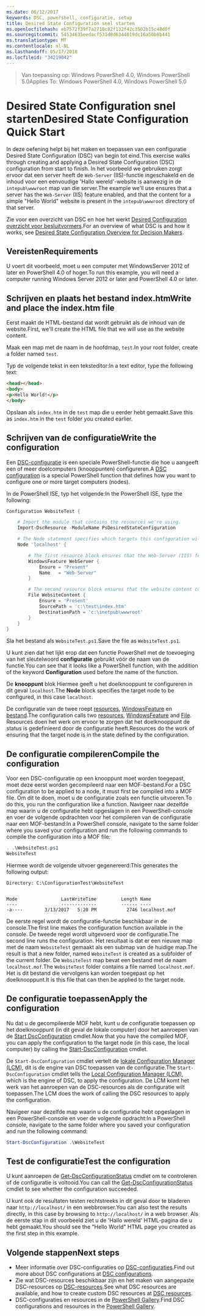 ```yaml
---
ms.date: 06/12/2017
keywords: DSC, powershell, configuratie, setup
title: Desired State Configuration snel starten
ms.openlocfilehash: eb7572f39f7a2710c82f132f42c3502b15c48d0f
ms.sourcegitcommit: 54534635eedacf531d8d6344019dc16a50b8b441
ms.translationtype: MT
ms.contentlocale: nl-NL
ms.lasthandoff: 05/17/2018
ms.locfileid: "34219042"
---
```

> <span data-ttu-id="1a29d-103">Van toepassing op: Windows PowerShell 4.0, Windows PowerShell 5.0</span><span class="sxs-lookup"><span data-stu-id="1a29d-103">Applies To: Windows PowerShell 4.0, Windows PowerShell 5.0</span></span>

# <a name="desired-state-configuration-quick-start"></a><span data-ttu-id="1a29d-104">Desired State Configuration snel starten</span><span class="sxs-lookup"><span data-stu-id="1a29d-104">Desired State Configuration Quick Start</span></span>

<span data-ttu-id="1a29d-105">In deze oefening helpt bij het maken en toepassen van een configuratie Desired State Configuration (DSC) van begin tot eind.</span><span class="sxs-lookup"><span data-stu-id="1a29d-105">This exercise walks through creating and applying a Desired State Configuration (DSC) configuration from start to finish.</span></span>
<span data-ttu-id="1a29d-106">In het voorbeeld we gebruiken zorgt ervoor dat een server heeft de `Web-Server` (IIS)-functie ingeschakeld en de inhoud voor een eenvoudige 'Hallo wereld'-website is aanwezig in de `intepub\wwwroot` map van die server.</span><span class="sxs-lookup"><span data-stu-id="1a29d-106">The example we'll use ensures that a server has the `Web-Server` (IIS) feature enabled, and that the content for a simple "Hello World" website is present in the `intepub\wwwroot` directory of that server.</span></span>

<span data-ttu-id="1a29d-107">Zie voor een overzicht van DSC en hoe het werkt [Desired Configuration overzicht voor besluitvormers](decisionMaker.md).</span><span class="sxs-lookup"><span data-stu-id="1a29d-107">For an overview of what DSC is and how it works, see [Desired State Configuration Overview for Decision Makers](decisionMaker.md).</span></span>

## <a name="requirements"></a><span data-ttu-id="1a29d-108">Vereisten</span><span class="sxs-lookup"><span data-stu-id="1a29d-108">Requirements</span></span>

<span data-ttu-id="1a29d-109">U voert dit voorbeeld, moet u een computer met WindowsServer 2012 of later en PowerShell 4.0 of hoger.</span><span class="sxs-lookup"><span data-stu-id="1a29d-109">To run this example, you will need a computer running Windows Server 2012 or later and PowerShell 4.0 or later.</span></span>

## <a name="write-and-place-the-indexhtm-file"></a><span data-ttu-id="1a29d-110">Schrijven en plaats het bestand index.htm</span><span class="sxs-lookup"><span data-stu-id="1a29d-110">Write and place the index.htm file</span></span>

<span data-ttu-id="1a29d-111">Eerst maakt de HTML-bestand dat wordt gebruikt als de inhoud van de website.</span><span class="sxs-lookup"><span data-stu-id="1a29d-111">First, we'll create the HTML file that we will use as the website content.</span></span>

<span data-ttu-id="1a29d-112">Maak een map met de naam in de hoofdmap, `test`.</span><span class="sxs-lookup"><span data-stu-id="1a29d-112">In your root folder, create a folder named `test`.</span></span>

<span data-ttu-id="1a29d-113">Typ de volgende tekst in een teksteditor:</span><span class="sxs-lookup"><span data-stu-id="1a29d-113">In a text editor, type the following text:</span></span>

```html
<head></head>
<body>
<p>Hello World!</p>
</body>
```

<span data-ttu-id="1a29d-114">Opslaan als `index.htm` in de `test` map die u eerder hebt gemaakt.</span><span class="sxs-lookup"><span data-stu-id="1a29d-114">Save this as `index.htm` in the `test` folder you created earlier.</span></span>

## <a name="write-the-configuration"></a><span data-ttu-id="1a29d-115">Schrijven van de configuratie</span><span class="sxs-lookup"><span data-stu-id="1a29d-115">Write the configuration</span></span>

<span data-ttu-id="1a29d-116">Een [DSC-configuratie](configurations.md) is een speciale PowerShell-functie die hoe u aangeeft een of meer doelcomputers (knooppunten) configureren.</span><span class="sxs-lookup"><span data-stu-id="1a29d-116">A [DSC configuration](configurations.md) is a special PowerShell function that defines how you want to configure one or more target computers (nodes).</span></span>

<span data-ttu-id="1a29d-117">In de PowerShell ISE, typ het volgende:</span><span class="sxs-lookup"><span data-stu-id="1a29d-117">In the PowerShell ISE, type the following:</span></span>

```powershell
Configuration WebsiteTest {

    # Import the module that contains the resources we're using.
    Import-DscResource -ModuleName PsDesiredStateConfiguration

    # The Node statement specifies which targets this configuration will be applied to.
    Node 'localhost' {

        # The first resource block ensures that the Web-Server (IIS) feature is enabled.
        WindowsFeature WebServer {
            Ensure = "Present"
            Name   = "Web-Server"
        }

        # The second resource block ensures that the website content copied to the website root folder.
        File WebsiteContent {
            Ensure = 'Present'
            SourcePath = 'c:\test\index.htm'
            DestinationPath = 'c:\inetpub\wwwroot'
        }
    }
}
```

<span data-ttu-id="1a29d-118">Sla het bestand als `WebsiteTest.ps1`.</span><span class="sxs-lookup"><span data-stu-id="1a29d-118">Save the file as `WebsiteTest.ps1`.</span></span>

<span data-ttu-id="1a29d-119">U kunt zien dat het lijkt erop dat een functie PowerShell met de toevoeging van het sleutelwoord **configuratie** gebruikt vóór de naam van de functie.</span><span class="sxs-lookup"><span data-stu-id="1a29d-119">You can see that it looks like a PowerShell function, with the addition of the keyword **Configuration** used before the name of the function.</span></span>

<span data-ttu-id="1a29d-120">De **knooppunt** blok Hiermee geeft u het doelknooppunt te configureren in dit geval `localhost`.</span><span class="sxs-lookup"><span data-stu-id="1a29d-120">The **Node** block specifies the target node to be configured, in this case `localhost`.</span></span>

<span data-ttu-id="1a29d-121">De configuratie van de twee roept [resources](resources.md), [WindowsFeature](windowsFeatureResource.md) en [bestand](fileResource.md).</span><span class="sxs-lookup"><span data-stu-id="1a29d-121">The configuration calls two [resources](resources.md), [WindowsFeature](windowsFeatureResource.md) and [File](fileResource.md).</span></span>
<span data-ttu-id="1a29d-122">Resources doen het werk om ervoor te zorgen dat het doelknooppunt de status is gedefinieerd door de configuratie heeft.</span><span class="sxs-lookup"><span data-stu-id="1a29d-122">Resources do the work of ensuring that the target node is in the state defined by the configuration.</span></span>

## <a name="compile-the-configuration"></a><span data-ttu-id="1a29d-123">De configuratie compileren</span><span class="sxs-lookup"><span data-stu-id="1a29d-123">Compile the configuration</span></span>

<span data-ttu-id="1a29d-124">Voor een DSC-configuratie op een knooppunt moet worden toegepast, moet deze eerst worden gecompileerd naar een MOF-bestand.</span><span class="sxs-lookup"><span data-stu-id="1a29d-124">For a DSC configuration to be applied to a node, it must first be compiled into a MOF file.</span></span>
<span data-ttu-id="1a29d-125">Om dit te doen, moet u de configuratie zoals een functie uitvoeren.</span><span class="sxs-lookup"><span data-stu-id="1a29d-125">To do this, you run the configuration like a function.</span></span>
<span data-ttu-id="1a29d-126">Navigeer naar dezelfde map waarin u de configuratie hebt opgeslagen in een PowerShell-console en voer de volgende opdrachten voor het compileren van de configuratie naar een MOF-bestand:</span><span class="sxs-lookup"><span data-stu-id="1a29d-126">In a PowerShell console, navigate to the same folder where you saved your configuration and run the following commands to compile the configuration into a MOF file:</span></span>

```powershell
. .\WebsiteTest.ps1
WebsiteTest
```

<span data-ttu-id="1a29d-127">Hiermee wordt de volgende uitvoer gegenereerd:</span><span class="sxs-lookup"><span data-stu-id="1a29d-127">This generates the following output:</span></span>

```
Directory: C:\ConfigurationTest\WebsiteTest


Mode                LastWriteTime         Length Name
----                -------------         ------ ----
-a----        3/13/2017   5:20 PM           2746 localhost.mof
```

<span data-ttu-id="1a29d-128">De eerste regel wordt de configuratie-functie beschikbaar in de console.</span><span class="sxs-lookup"><span data-stu-id="1a29d-128">The first line makes the configuration function available in the console.</span></span>
<span data-ttu-id="1a29d-129">De tweede regel wordt uitgevoerd voor de configuratie.</span><span class="sxs-lookup"><span data-stu-id="1a29d-129">The second line runs the configuration.</span></span>
<span data-ttu-id="1a29d-130">Het resultaat is dat er een nieuwe map met de naam `WebsiteTest` gemaakt als een submap van de huidige map.</span><span class="sxs-lookup"><span data-stu-id="1a29d-130">The result is that a new folder, named `WebsiteTest` is created as a subfolder of the current folder.</span></span>
<span data-ttu-id="1a29d-131">De `WebsiteTest` map bevat een bestand met de naam `localhost.mof`.</span><span class="sxs-lookup"><span data-stu-id="1a29d-131">The `WebsiteTest` folder contains a file named `localhost.mof`.</span></span>
<span data-ttu-id="1a29d-132">Het is dit bestand die vervolgens kan worden toegepast op het doelknooppunt.</span><span class="sxs-lookup"><span data-stu-id="1a29d-132">It is this file that can then be applied to the target node.</span></span>

## <a name="apply-the-configuration"></a><span data-ttu-id="1a29d-133">De configuratie toepassen</span><span class="sxs-lookup"><span data-stu-id="1a29d-133">Apply the configuration</span></span>

<span data-ttu-id="1a29d-134">Nu dat u de gecompileerde MOF hebt, kunt u de configuratie toepassen op het doelknooppunt (in dit geval de lokale computer) door het aanroepen van de [Start DscConfiguration](/reference/5.1/PSDesiredStateConfiguration/Start-DscConfiguration) cmdlet.</span><span class="sxs-lookup"><span data-stu-id="1a29d-134">Now that you have the compiled MOF, you can apply the configuration to the target node (in this case, the local computer) by calling the [Start-DscConfiguration](/reference/5.1/PSDesiredStateConfiguration/Start-DscConfiguration) cmdlet.</span></span>

<span data-ttu-id="1a29d-135">De `Start-DscConfiguration` cmdlet vertelt de [lokale Configuration Manager (LCM)](metaConfig.md), dit is de engine van DSC toepassen van de configuratie.</span><span class="sxs-lookup"><span data-stu-id="1a29d-135">The `Start-DscConfiguration` cmdlet tells the [Local Configuration Manager (LCM)](metaConfig.md), which is the engine of DSC, to apply the configuration.</span></span>
<span data-ttu-id="1a29d-136">De LCM komt het werk van het aanroepen van de DSC-resources als de configuratie wilt toepassen.</span><span class="sxs-lookup"><span data-stu-id="1a29d-136">The LCM does the work of calling the DSC resources to apply the configuration.</span></span>

<span data-ttu-id="1a29d-137">Navigeer naar dezelfde map waarin u de configuratie hebt opgeslagen in een PowerShell-console en voer de volgende opdracht:</span><span class="sxs-lookup"><span data-stu-id="1a29d-137">In a PowerShell console, navigate to the same folder where you saved your configuration and run the following command:</span></span>

```powershell
Start-DscConfiguration .\WebsiteTest
```

## <a name="test-the-configuration"></a><span data-ttu-id="1a29d-138">Test de configuratie</span><span class="sxs-lookup"><span data-stu-id="1a29d-138">Test the configuration</span></span>

<span data-ttu-id="1a29d-139">U kunt aanroepen de [Get-DscConfigurationStatus](/reference/5.1/PSDesiredStateConfiguration/Get-DscConfigurationStatus) cmdlet om te controleren of de configuratie is voltooid.</span><span class="sxs-lookup"><span data-stu-id="1a29d-139">You can call the [Get-DscConfigurationStatus](/reference/5.1/PSDesiredStateConfiguration/Get-DscConfigurationStatus) cmdlet to see whether the configuration succeeded.</span></span>

<span data-ttu-id="1a29d-140">U kunt ook de resultaten testen rechtstreeks in dit geval door te bladeren naar `http://localhost/` in een webbrowser.</span><span class="sxs-lookup"><span data-stu-id="1a29d-140">You can also test the results directly, in this case by browsing to `http://localhost/` in a web browser.</span></span>
<span data-ttu-id="1a29d-141">Als de eerste stap in dit voorbeeld ziet u de 'Hallo wereld' HTML-pagina die u hebt gemaakt.</span><span class="sxs-lookup"><span data-stu-id="1a29d-141">You should see the "Hello World" HTML page you created as the first step in this example.</span></span>

## <a name="next-steps"></a><span data-ttu-id="1a29d-142">Volgende stappen</span><span class="sxs-lookup"><span data-stu-id="1a29d-142">Next steps</span></span>

- <span data-ttu-id="1a29d-143">Meer informatie over DSC-configuraties op [DSC-configuraties](configurations.md).</span><span class="sxs-lookup"><span data-stu-id="1a29d-143">Find out more about DSC configurations at [DSC configurations](configurations.md).</span></span>
- <span data-ttu-id="1a29d-144">Zie wat DSC-resources beschikbaar zijn en het maken van aangepaste DSC-resources op [DSC-resources](resources.md).</span><span class="sxs-lookup"><span data-stu-id="1a29d-144">See what DSC resources are available, and how to create custom DSC resources at [DSC resources](resources.md).</span></span>
- <span data-ttu-id="1a29d-145">DSC-configuraties en resources in de [PowerShell Gallery](https://www.powershellgallery.com/).</span><span class="sxs-lookup"><span data-stu-id="1a29d-145">Find DSC configurations and resources in the [PowerShell Gallery](https://www.powershellgallery.com/).</span></span>